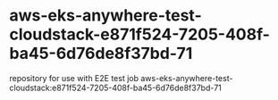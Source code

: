 # aws-eks-anywhere-test-cloudstack-e871f524-7205-408f-ba45-6d76de8f37bd-71
repository for use with E2E test job aws-eks-anywhere-test-cloudstack:e871f524-7205-408f-ba45-6d76de8f37bd-71
